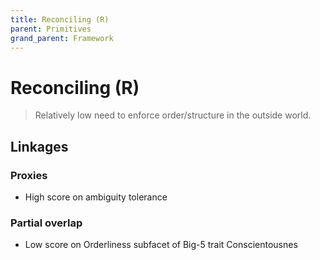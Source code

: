 ```yaml
---
title: Reconciling (R)
parent: Primitives
grand_parent: Framework
---
```


# Reconciling (R)

>Relatively low need to enforce order/structure in the outside world.

## Linkages

### Proxies

* High score on ambiguity tolerance

### Partial overlap

* Low score on Orderliness subfacet of Big-5 trait Conscientousnes